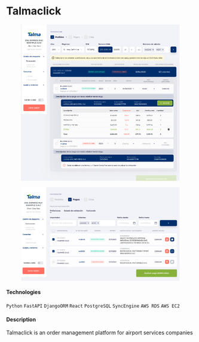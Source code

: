 # Talmaclick

<div>

<figure><img src="../../.gitbook/assets/image (3).png" alt=""><figcaption></figcaption></figure>

 

<figure><img src="../../.gitbook/assets/image (4).png" alt=""><figcaption></figcaption></figure>

</div>

#### Technologies

`Python` `FastAPI` `DjangoORM` `React` `PostgreSQL`  `SyncEngine`  `AWS RDS`  `AWS EC2`

#### Description

Talmaclick is an order management platform for airport services companies
